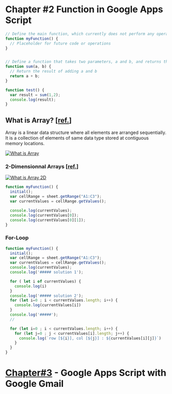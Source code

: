 # Chapter #2 Function in Google Apps Script

```javascript
// Define the main function, which currently does not perform any operations
function myFunction() {
  // Placeholder for future code or operations
}


// Define a function that takes two parameters, a and b, and returns their sum
function sum(a, b) {
  // Return the result of adding a and b
  return a + b;
}

function test() {
  var result = sum(1,2); 
  console.log(result);
}
```

## What is Array? [[ref.](https://www.geeksforgeeks.org/what-is-array/)]

Array is a linear data structure where all elements are arranged sequentially. It is a collection of elements of same data type stored at contiguous memory locations. 

[![What is Array](https://media.geeksforgeeks.org/wp-content/uploads/20240410101419/Getting-Started-with-Array-Data-Structure.webp)](https://www.geeksforgeeks.org/what-is-array/)

### 2-Dimensionnal Arrays [[ref.](https://www.digitalocean.com/community/tutorials/two-dimensional-array-in-c-plus-plus)]

[![What is Array 2D](https://journaldev.nyc3.cdn.digitaloceanspaces.com/2020/03/2D-array-representation.png)](https://www.digitalocean.com/community/tutorials/two-dimensional-array-in-c-plus-plus)


```javascript
function myFunction() {
  initial();
  var cellRange = sheet.getRange("A1:C3");
  var currentValues = cellRange.getValues();

  console.log(currentValues);
  console.log(currentValues[0]);
  console.log(currentValues[0][1]);
}
```

### For-Loop

```javascript
function myFunction() {
  initial();
  var cellRange = sheet.getRange("A1:C3");
  var currentValues = cellRange.getValues();
  console.log(currentValues);
  console.log('##### solution 1');

  for ( let i of currentValues) {
    console.log(i)
  }
  console.log('##### solution 2');
  for (let i=0 ; i < currentValues.length; i++) {
    console.log(currentValues[i])
  }
  console.log('#####');
  // 

  for (let i=0 ; i < currentValues.length; i++) {
    for (let j=0 ; j < currentValues[i].length; j++) {
      console.log(`row [${i}], col [${j}] : ${currentValues[i][j]}`)
    }
  }
}
```

# [Chapter#3](Chapter%233.md) - Google Apps Script with Google Gmail